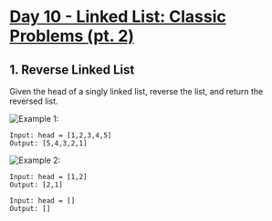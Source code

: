 #  [Day 10 - Linked List: Classic Problems (pt. 2)](https://leetcode.com/explore/learn/card/linked-list/219/classic-problems/1204/)

## 1. Reverse Linked List

Given the head of a singly linked list, reverse the list, and return the reversed list.

![Example 1:](https://assets.leetcode.com/uploads/2021/02/19/rev1ex1.jpg)

```
Input: head = [1,2,3,4,5]
Output: [5,4,3,2,1]
```

![Example 2:](https://assets.leetcode.com/uploads/2021/02/19/rev1ex2.jpg)

```
Input: head = [1,2]
Output: [2,1]
```

```
Input: head = []
Output: []
```
